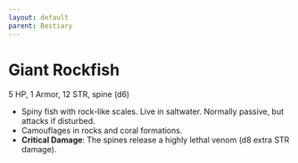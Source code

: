 ```yaml
---
layout: default
parent: Bestiary
---
```


# Giant Rockfish

5 HP, 1 Armor, 12 STR, spine (d6)

- Spiny fish with rock-like scales. Live in saltwater. Normally passive, but attacks if disturbed.
- Camouflages in rocks and coral formations.
- **Critical Damage**: The spines release a highly lethal venom (d8 extra STR damage).

